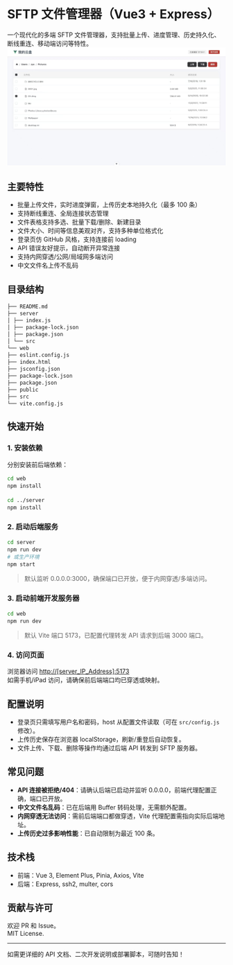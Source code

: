 # SFTP 文件管理器（Vue3 + Express）

一个现代化的多端 SFTP 文件管理器，支持批量上传、进度管理、历史持久化、断线重连、移动端访问等特性。
![MainPage](./mainPage.jpeg)

## 主要特性

- 批量上传文件，实时进度弹窗，上传历史本地持久化（最多 100 条）
- 支持断线重连、全局连接状态管理
- 文件表格支持多选、批量下载/删除、新建目录
- 文件大小、时间等信息美观对齐，支持多种单位格式化
- 登录页仿 GitHub 风格，支持连接前 loading
- API 错误友好提示，自动断开异常连接
- 支持内网穿透/公网/局域网多端访问
- 中文文件名上传不乱码

## 目录结构

```
├── README.md
├── server
│ ├── index.js
│ ├── package-lock.json
│ ├── package.json
│ └── src
└── web
├── eslint.config.js
├── index.html
├── jsconfig.json
├── package-lock.json
├── package.json
├── public
├── src
└── vite.config.js
```

## 快速开始

### 1. 安装依赖

分别安装前后端依赖：

```bash
cd web
npm install

cd ../server
npm install
```

### 2. 启动后端服务

```bash
cd server
npm run dev
# 或生产环境
npm start
```

> 默认监听 0.0.0.0:3000，确保端口已开放，便于内网穿透/多端访问。

### 3. 启动前端开发服务器

```bash
cd web
npm run dev
```

> 默认 Vite 端口 5173，已配置代理转发 API 请求到后端 3000 端口。

### 4. 访问页面

浏览器访问 [http://[server_IP_Address]:5173](http://[server_IP_Address]:5173)  
如需手机/iPad 访问，请确保前后端端口均已穿透或映射。

## 配置说明

- 登录页只需填写用户名和密码，host 从配置文件读取（可在 `src/config.js` 修改）。
- 上传历史保存在浏览器 localStorage，刷新/重登后自动恢复。
- 文件上传、下载、删除等操作均通过后端 API 转发到 SFTP 服务器。

## 常见问题

- **API 连接被拒绝/404**：请确认后端已启动并监听 0.0.0.0，前端代理配置正确，端口已开放。
- **中文文件名乱码**：已在后端用 Buffer 转码处理，无需额外配置。
- **内网穿透无法访问**：需前后端端口都做穿透，Vite 代理配置需指向实际后端地址。
- **上传历史过多影响性能**：已自动限制为最近 100 条。

## 技术栈

- 前端：Vue 3, Element Plus, Pinia, Axios, Vite
- 后端：Express, ssh2, multer, cors

## 贡献与许可

欢迎 PR 和 Issue。  
MIT License.

---

如需更详细的 API 文档、二次开发说明或部署脚本，可随时告知！
